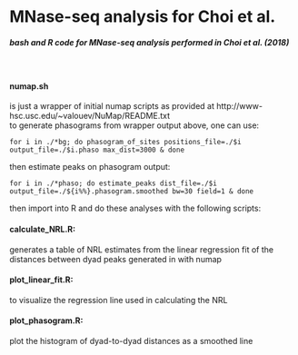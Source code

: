 # MNase-seq analysis for Choi et al.
<h5>bash and R code for MNase-seq analysis performed in Choi et al. (2018)  </h5>
<br/>  

<h4>numap.sh</h4> is just a wrapper of initial numap scripts as provided at http://www-hsc.usc.edu/~valouev/NuMap/README.txt
<br/>
to generate phasograms from wrapper output above, one can use:

	for i in ./*bg; do phasogram_of_sites positions_file=./$i output_file=./$i.phaso max_dist=3000 & done
	
then estimate peaks on phasogram output:

	for i in ./*phaso; do estimate_peaks dist_file=./$i output_file=./${i%%}.phasogram.smoothed bw=30 field=1 & done

then import into R and do these analyses with the following scripts:
<br/>

<h4>calculate_NRL.R:</h4>  generates a table of NRL estimates from the linear regression fit of the distances between dyad peaks generated in with numap

<h4>plot_linear_fit.R:</h4>  to visualize the regression line used in calculating the NRL

<h4>plot_phasogram.R:</h4>  plot the histogram of dyad-to-dyad distances as a smoothed line
